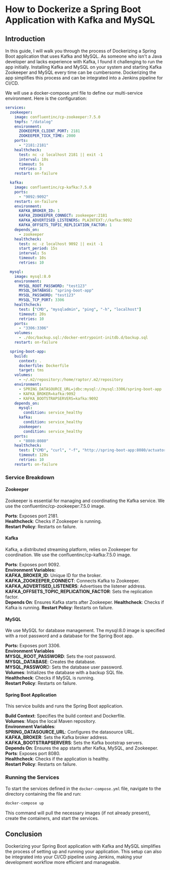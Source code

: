 # How to Dockerize a Spring Boot Application with Kafka and MySQL

## Introduction

In this guide, I will walk you through the process of Dockerizing a Spring Boot application that uses Kafka and MySQL. As someone who isn't a Java developer and lacks experience with Kafka, I found it challenging to run the app initially. Installing Kafka and MySQL on your system and starting Kafka Zookeeper and MySQL every time can be cumbersome. Dockerizing the app simplifies this process and can be integrated into a Jenkins pipeline for CI/CD.

We will use a docker-compose.yml file to define our multi-service environment. Here is the configuration:

```yml
services:
  zookeeper:
    image: confluentinc/cp-zookeeper:7.5.0
    tmpfs: "/datalog"
    environment:
      ZOOKEEPER_CLIENT_PORT: 2181
      ZOOKEEPER_TICK_TIME: 2000
    ports:
      - "2181:2181"
    healthcheck:
      test: nc -z localhost 2181 || exit -1
      interval: 10s
      timeout: 5s
      retries: 3
    restart: on-failure

  kafka:
    image: confluentinc/cp-kafka:7.5.0
    ports:
      - "9092:9092"
    restart: on-failure
    environment:
      KAFKA_BROKER_ID: 1
      KAFKA_ZOOKEEPER_CONNECT: zookeeper:2181
      KAFKA_ADVERTISED_LISTENERS: PLAINTEXT://kafka:9092
      KAFKA_OFFSETS_TOPIC_REPLICATION_FACTOR: 1
    depends_on:
      - zookeeper
    healthcheck:
      test: nc -z localhost 9092 || exit -1
      start_period: 15s
      interval: 5s
      timeout: 10s
      retries: 10

  mysql:
    image: mysql:8.0
    environment:
      MYSQL_ROOT_PASSWORD: "test123"
      MYSQL_DATABASE: "spring-boot-app"
      MYSQL_PASSWORD: "test123"
      MYSQL_TCP_PORT: 3306
    healthcheck:
      test: ["CMD", "mysqladmin", "ping", "-h", "localhost"]
      timeout: 20s
      retries: 10
    ports:
      - "3306:3306"
    volumes:
      - ./doc/backup.sql:/docker-entrypoint-initdb.d/backup.sql
    restart: on-failure

  spring-boot-app:
    build:
      context: .
      dockerfile: Dockerfile
      target: tms
    volumes:
      - ~/.m2/repository:/home/raptor/.m2/repository
    environment:
      - SPRING_DATASOURCE_URL=jdbc:mysql://mysql:3306/spring-boot-app
      - KAFKA_BROKER=kafka:9092
      - KAFKA_BOOTSTRAPSERVERS=kafka:9092
    depends_on:
      mysql:
        condition: service_healthy
      kafka:
        condition: service_healthy
      zookeeper:
        condition: service_healthy
    ports:
      - "8080:8080"
    healthcheck:
      test: ["CMD", "curl", "-f", "http://spring-boot-app:8080/actuator/health"]
      timeout: 120s
      retries: 10
    restart: on-failure
```

### Service Breakdown

#### Zookeeper

Zookeeper is essential for managing and coordinating the Kafka service. We use the confluentinc/cp-zookeeper:7.5.0 image.

**Ports**: Exposes port 2181.  
**Healthcheck**: Checks if Zookeeper is running.  
**Restart Policy**: Restarts on failure.

#### Kafka

Kafka, a distributed streaming platform, relies on Zookeeper for coordination. We use the confluentinc/cp-kafka:7.5.0 image.

**Ports**: Exposes port 9092.  
**Environment Variables:**  
 **KAFKA_BROKER_ID**: Unique ID for the broker.  
 **KAFKA_ZOOKEEPER_CONNECT**: Connects Kafka to Zookeeper.  
 **KAFKA_ADVERTISED_LISTENERS**: Advertises the listener address.  
 **KAFKA_OFFSETS_TOPIC_REPLICATION_FACTOR**: Sets the replication factor.  
**Depends On**: Ensures Kafka starts after Zookeeper.
**Healthcheck**: Checks if Kafka is running.
**Restart Policy**: Restarts on failure.

#### MySQL

We use MySQL for database management. The mysql:8.0 image is specified with a root password and a database for the Spring Boot app.

**Ports:** Exposes port 3306.  
**Environment Variables**  
**MYSQL_ROOT_PASSWORD**: Sets the root password.  
**MYSQL_DATABASE**: Creates the database.  
**MYSQL_PASSWOR**D: Sets the database user password.  
**Volumes**: Initializes the database with a backup SQL file.  
**Healthcheck**: Checks if MySQL is running.  
**Restart Policy**: Restarts on failure.

#### Spring Boot Application

This service builds and runs the Spring Boot application.

**Build Context**: Specifies the build context and Dockerfile.  
**Volumes**: Maps the local Maven repository.  
**Environment Variables**:  
**SPRING_DATASOURCE_URL**: Configures the datasource URL.  
**KAFKA_BROKER**: Sets the Kafka broker address.  
**KAFKA_BOOTSTRAPSERVERS**: Sets the Kafka bootstrap servers.  
**Depends On**: Ensures the app starts after Kafka, MySQL, and Zookeeper.  
**Ports**: Exposes port 8080.  
**Healthcheck**: Checks if the application is healthy.  
**Restart Policy**: Restarts on failure.

### Running the Services

To start the services defined in the `docker-compose.yml` file, navigate to the directory containing the file and run:

```sh
docker-compose up
```

This command will pull the necessary images (if not already present), create the containers, and start the services.

## Conclusion

Dockerizing your Spring Boot application with Kafka and MySQL simplifies the process of setting up and running your application. This setup can also be integrated into your CI/CD pipeline using Jenkins, making your development workflow more efficient and manageable.
